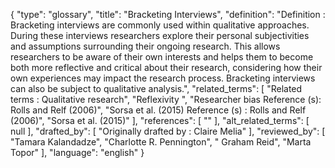 {
    "type": "glossary",
    "title": "Bracketing Interviews",
    "definition": "Definition : Bracketing interviews are commonly used within qualitative approaches. During these interviews researchers explore their personal subjectivities and assumptions surrounding their ongoing research. This allows researchers to be aware of their own interests and helps them to become both more reflective and critical about their research, considering how their own experiences may impact the research process. Bracketing interviews can also be subject to qualitative analysis.",
    "related_terms": [
        "Related terms : Qualitative research",
        "Reflexivity ",
        "Researcher bias Reference (s): Rolls and Relf (2006)",
        "Sorsa et al. (2015) Reference (s) : Rolls and Relf (2006)",
        "Sorsa et al. (2015)"
    ],
    "references": [
        ""
    ],
    "alt_related_terms": [
        null
    ],
    "drafted_by": [
        "Originally drafted by : Claire Melia"
    ],
    "reviewed_by": [
        "Tamara Kalandadze",
        "Charlotte R. Pennington",
        " Graham Reid",
        "Marta Topor"
    ],
    "language": "english"
}
